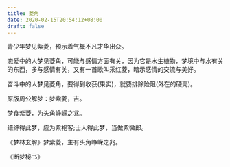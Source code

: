 ```yaml
---
title: 菱角
date: 2020-02-15T20:54:12+08:00
draft: false
---
```


青少年梦见紫菱，预示着气概不凡才华出众。

恋爱中的人梦见菱角，可能与感情方面有关，因为它是水生植物，梦境中与水有关的东西，多与感情有关，又有一首歌叫采红菱，暗示感情的交流与美好。

奋斗中的人梦见菱角，要得到收获(果实)，就要排除险阻(外在的硬壳)。

原版周公解梦：梦紫菱，吉。

梦食紫菱，为头角峥嵘之兆。

缙绅得此梦，应为紫袍客;士人得此梦，当做紫微郎。

《梦林玄解》梦紫菱，主有头角峥嵘之兆。

《断梦秘书》